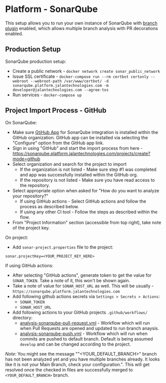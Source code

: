 # Platform - SonarQube

This setup allows you to run your own instance of SonarQube with [branch plugin](https://github.com/mc1arke/sonarqube-community-branch-plugin) enabled, which allows multiple branch analysis with PR decorations enabled.


## Production Setup

SonarQube production setup:

- Create a public network - `docker network create sonar_public_network`
- Issue SSL certificate - `docker-compose run --rm certbot certonly --webroot --webroot-path /var/www/certbot/ -d sonarqube.platform.jalantechnologies.com -m developer@jalantechnologies.com --agree-tos`
- Run services - `docker-compose up`

## Project Import Process - GitHub

On SonarQube:
- Make sure [GtiHub App](https://github.com/apps/jtc-platform-sonarqube) for SonarQube integration is installed within the GitHub organization. GitHub app can be installed via selecting the "Configure" option from the GitHub app link.
- Sign in using "GitHub" and start the import process from here - https://sonarqube.platform.jalantechnologies.com/projects/create?mode=github
- Select organization and search for the project to import
    - If the organization is not listed - Make sure step #1 was completed and app was successfully installed within the GitHub org.
    - If the repository is not listed - Make sure you have read access to the repository.
- Select appropriate option when asked for "How do you want to analyze your repository?"
    - If using GitHub actions - Select GitHub actions and follow the process as described below.
    - If using any other CI tool - Follow the steps as described within the flow.
- From "Project Information" section (accessible from top right), take note of the project key.

On project:
- Add `sonar-project.properties` file to the project:
```
sonar.projectKey=<YOUR_PROJECT_KEY_HERE>
```

If using GitHub actions:
- After selecting "GitHub actions", generate token to get the value for `SONAR_TOKEN`. Take a note of it, this won't be shown again.
- Take a note of value for `SONAR_HOST_URL` as well. This will be usually - `https://sonarqube.platform.jalantechnologies.com`
- Add following github actions secrets via `Settings > Secrets > Actions`:
    - `SONAR_TOKEN`
    - `SONAR_HOST_URL`
- Add following actions to your GitHub projects `.github/workflows/` directory:
    - [analysis-sonarqube-pull-request.yml](https://github.com/jalantechnologies/jtc-website-v2/blob/develop/.github/workflows/analysis-sonarqube-push.yml) - Workflow which will run when Pull Requests are opened and updated to run branch anaysis.
    - [analysis-sonarqube-push.yml](https://github.com/jalantechnologies/platform-sonarqube/blob/main/github/actions/analysis-sonarqube-push.yml) - Workflow which will run when commits are pushed to default branch. Default is being assumed `develop` and can be changed according to the project.

_Note:_ You might see the message ""<YOUR_DEFAULT_BRANCH>" branch has not been analyzed yet and you have multiple branches already. It looks like it is not your Main Branch, check your configuration.". This will get resolved once the checked in files are successfully merged to `<YOUR_DEFAULT_BRANCH>` branch.
